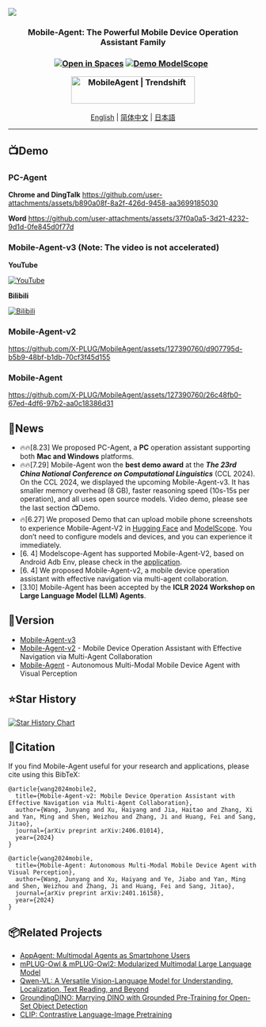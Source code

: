 ![](assets/logo.png?v=1&type=image)
<div align="center">
<h3>Mobile-Agent: The Powerful Mobile Device Operation Assistant Family<h3>
<div align="center">
	<a href="https://huggingface.co/spaces/junyangwang0410/Mobile-Agent"><img src="https://huggingface.co/datasets/huggingface/badges/raw/main/open-in-hf-spaces-sm-dark.svg" alt="Open in Spaces"></a>
	<a href="https://modelscope.cn/studios/wangjunyang/Mobile-Agent-v2"><img src="assets/Demo-ModelScope-brightgreen.svg" alt="Demo ModelScope"></a>
  <a href="https://arxiv.org/abs/2401.16158"><img src="https://img.shields.io/badge/Arxiv-2401.16158-b31b1b.svg?logo=arXiv" alt=""></a>
  <a href="https://arxiv.org/abs/2406.01014 "><img src="https://img.shields.io/badge/Arxiv-2406.01014-b31b1b.svg?logo=arXiv" alt=""></a>
</div>
<p align="center">
<a href="https://trendshift.io/repositories/7423" target="_blank"><img src="https://trendshift.io/api/badge/repositories/7423" alt="MobileAgent | Trendshift" style="width: 250px; height: 55px;" width="250" height="55"/></a>
</p>
</div>

<div align="center">
<a href="README.md">English</a> | <a href="README_zh.md">简体中文</a> | <a href="README_ja.md">日本語</a>
<hr>
</div>
<!--
English | [简体中文](README_zh.md) | [日本語](README_ja.md)
<hr>
-->

## 📺Demo

### PC-Agent
**Chrome and DingTalk**
https://github.com/user-attachments/assets/b890a08f-8a2f-426d-9458-aa3699185030

**Word**
https://github.com/user-attachments/assets/37f0a0a5-3d21-4232-9d1d-0fe845d0f77d

### Mobile-Agent-v3 (Note: The video is not accelerated)
**YouTube**

[![YouTube](https://img.youtube.com/vi/EMbIpzqJld0/0.jpg)](https://www.youtube.com/watch?v=EMbIpzqJld0)

**Bilibili**

[![Bilibili](https://img.youtube.com/vi/EMbIpzqJld0/0.jpg)](https://www.bilibili.com/video/BV1pPvyekEsa/?share_source=copy_web&vd_source=47ffcd57083495a8965c8cdbe1a751ae)

### Mobile-Agent-v2
https://github.com/X-PLUG/MobileAgent/assets/127390760/d907795d-b5b9-48bf-b1db-70cf3f45d155

### Mobile-Agent
https://github.com/X-PLUG/MobileAgent/assets/127390760/26c48fb0-67ed-4df6-97b2-aa0c18386d31


## 📢News
* 🔥🔥[8.23] We proposed PC-Agent, a **PC** operation assistant supporting both **Mac and Windows** platforms.
* 🔥🔥[7.29] Mobile-Agent won the **best demo award** at the ***The 23rd China National Conference on Computational Linguistics*** (CCL 2024). On the CCL 2024, we displayed the upcoming Mobile-Agent-v3. It has smaller memory overhead (8 GB), faster reasoning speed (10s-15s per operation), and all uses open source models. Video demo, please see the last section 📺Demo.
* 🔥[6.27] We proposed Demo that can upload mobile phone screenshots to experience Mobile-Agent-V2 in [Hugging Face](https://huggingface.co/spaces/junyangwang0410/Mobile-Agent) and [ModelScope](https://modelscope.cn/studios/wangjunyang/Mobile-Agent-v2). You don’t need to configure models and devices, and you can experience it immediately.
* [6. 4] Modelscope-Agent has supported Mobile-Agent-V2, based on Android Adb Env, please check in the [application](https://github.com/modelscope/modelscope-agent/tree/master/apps/mobile_agent).
* [6. 4] We proposed Mobile-Agent-v2, a mobile device operation assistant with effective navigation via multi-agent collaboration.
* [3.10] Mobile-Agent has been accepted by the **ICLR 2024 Workshop on Large Language Model (LLM) Agents**.

## 📱Version
* [Mobile-Agent-v3](Mobile-Agent-v3/README.md)
* [Mobile-Agent-v2](Mobile-Agent-v2/README.md) - Mobile Device Operation Assistant with Effective Navigation via Multi-Agent Collaboration
* [Mobile-Agent](Mobile-Agent/README.md) - Autonomous Multi-Modal Mobile Device Agent with Visual Perception

## ⭐Star History
[![Star History Chart](https://api.star-history.com/svg?repos=X-PLUG/MobileAgent&type=Date)](https://star-history.com/#X-PLUG/MobileAgent&Date)

## 📑Citation
If you find Mobile-Agent useful for your research and applications, please cite using this BibTeX:
```
@article{wang2024mobile2,
  title={Mobile-Agent-v2: Mobile Device Operation Assistant with Effective Navigation via Multi-Agent Collaboration},
  author={Wang, Junyang and Xu, Haiyang and Jia, Haitao and Zhang, Xi and Yan, Ming and Shen, Weizhou and Zhang, Ji and Huang, Fei and Sang, Jitao},
  journal={arXiv preprint arXiv:2406.01014},
  year={2024}
}

@article{wang2024mobile,
  title={Mobile-Agent: Autonomous Multi-Modal Mobile Device Agent with Visual Perception},
  author={Wang, Junyang and Xu, Haiyang and Ye, Jiabo and Yan, Ming and Shen, Weizhou and Zhang, Ji and Huang, Fei and Sang, Jitao},
  journal={arXiv preprint arXiv:2401.16158},
  year={2024}
}
```

## 📦Related Projects
* [AppAgent: Multimodal Agents as Smartphone Users](https://github.com/mnotgod96/AppAgent)
* [mPLUG-Owl & mPLUG-Owl2: Modularized Multimodal Large Language Model](https://github.com/X-PLUG/mPLUG-Owl)
* [Qwen-VL: A Versatile Vision-Language Model for Understanding, Localization, Text Reading, and Beyond](https://github.com/QwenLM/Qwen-VL)
* [GroundingDINO: Marrying DINO with Grounded Pre-Training for Open-Set Object Detection](https://github.com/IDEA-Research/GroundingDINO)
* [CLIP: Contrastive Language-Image Pretraining](https://github.com/openai/CLIP)
